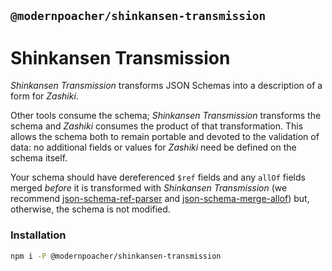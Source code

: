 ## `@modernpoacher/shinkansen-transmission` 

# Shinkansen Transmission

*Shinkansen Transmission* transforms JSON Schemas into a description of a form for *Zashiki*.

Other tools consume the schema; *Shinkansen Transmission* transforms the schema and *Zashiki* consumes the product of that transformation. This allows the schema both to remain portable and devoted to the validation of data: no additional fields or values for *Zashiki* need be defined on the schema itself.

Your schema should have dereferenced `$ref` fields and any `allOf` fields merged _before_ it is transformed with *Shinkansen Transmission* (we recommend [json-schema-ref-parser](https://www.npmjs.com/package/json-schema-ref-parser) and [json-schema-merge-allof](https://www.npmjs.com/package/json-schema-merge-allof)) but, otherwise, the schema is not modified.

### Installation

```bash
npm i -P @modernpoacher/shinkansen-transmission
```
